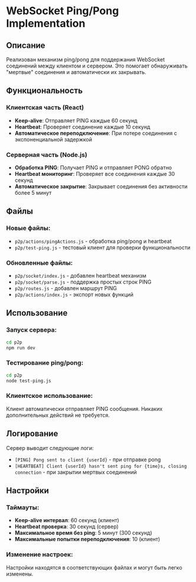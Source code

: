 # WebSocket Ping/Pong Implementation

## Описание

Реализован механизм ping/pong для поддержания WebSocket соединений между клиентом и сервером. Это помогает обнаруживать "мертвые" соединения и автоматически их закрывать.

## Функциональность

### Клиентская часть (React)
- **Keep-alive**: Отправляет PING каждые 60 секунд
- **Heartbeat**: Проверяет соединение каждые 10 секунд
- **Автоматическое переподключение**: При потере соединения с экспоненциальной задержкой

### Серверная часть (Node.js)
- **Обработка PING**: Получает PING и отправляет PONG обратно
- **Heartbeat мониторинг**: Проверяет все соединения каждые 30 секунд
- **Автоматическое закрытие**: Закрывает соединения без активности более 5 минут

## Файлы

### Новые файлы:
- `p2p/actions/pingActions.js` - обработка ping/pong и heartbeat
- `p2p/test-ping.js` - тестовый клиент для проверки функциональности

### Обновленные файлы:
- `p2p/socket/index.js` - добавлен heartbeat механизм
- `p2p/socket/parse.js` - поддержка простых строк PING
- `p2p/routes.js` - добавлен маршрут PING
- `p2p/actions/index.js` - экспорт новых функций

## Использование

### Запуск сервера:
```bash
cd p2p
npm run dev
```

### Тестирование ping/pong:
```bash
cd p2p
node test-ping.js
```

### Клиентское использование:
Клиент автоматически отправляет PING сообщения. Никаких дополнительных действий не требуется.

## Логирование

Сервер выводит следующие логи:
- `[PING] Pong sent to client {userId}` - при отправке pong
- `[HEARTBEAT] Client {userId} hasn't sent ping for {time}s, closing connection` - при закрытии мертвых соединений

## Настройки

### Таймауты:
- **Keep-alive интервал**: 60 секунд (клиент)
- **Heartbeat проверка**: 30 секунд (сервер)
- **Максимальное время без ping**: 5 минут (300 секунд)
- **Максимальные попытки переподключения**: 10 (клиент)

### Изменение настроек:
Настройки находятся в соответствующих файлах и могут быть легко изменены.
